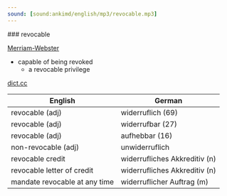 ```yaml
---
sound: [sound:ankimd/english/mp3/revocable.mp3]
---
```


\### revocable

[Merriam-Webster](https://www.merriam-webster.com/dictionary/revocable)

- capable of being revoked
    - a revocable privilege

[dict.cc](https://www.dict.cc/revocable)

| English        | German       |
| -------------- | ------------ |
| revocable (adj) | widerruflich (69) |
| revocable (adj) | widerrufbar (27) |
| revocable (adj) | aufhebbar (16) |
| non-revocable (adj) | unwiderruflich |
| revocable credit | widerrufliches Akkreditiv (n) |
| revocable letter of credit | widerrufliches Akkreditiv (n) |
| mandate revocable at any time | widerruflicher Auftrag (m) |
